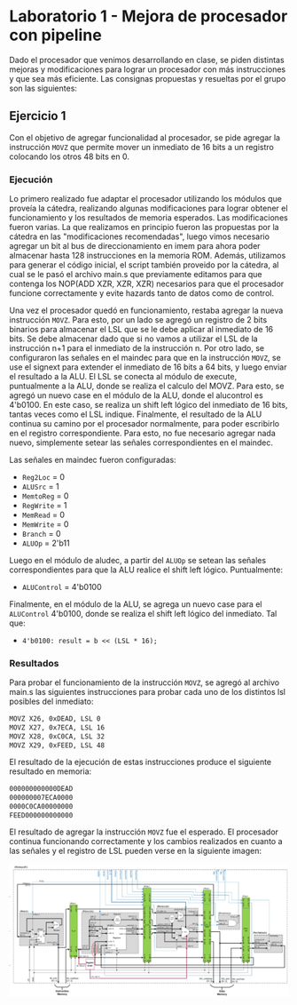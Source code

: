 # Laboratorio 1 - Mejora de procesador con pipeline
Dado el procesador que venimos desarrollando en clase, se piden distintas mejoras y modificaciones para lograr un procesador con más instrucciones y que sea más eficiente. Las consignas propuestas y resueltas por el grupo son las siguientes:

## Ejercicio 1
Con el objetivo de agregar funcionalidad al procesador, se pide agregar la instrucción `MOVZ` que permite mover un inmediato de 16 bits a un registro colocando los otros 48 bits en 0.

### Ejecución
Lo primero realizado fue adaptar el procesador utilizando los módulos que proveía la cátedra, realizando algunas modificaciones para lograr obtener el funcionamiento y los resultados de memoria esperados.
Las modificaciones fueron varias. La que realizamos en principio fueron las propuestas por la cátedra en las "modificaciones recomendadas", luego vimos necesario agregar un bit al bus de direccionamiento en imem para ahora poder almacenar hasta 128 instrucciones en la memoria ROM. Además, utilizamos para generar el código inicial, el script también proveido por la cátedra, al cual se le pasó el archivo main.s que previamente editamos para que contenga los NOP(ADD XZR, XZR, XZR) necesarios para que el procesador funcione correctamente y evite hazards tanto de datos como de control.

Una vez el procesador quedó en funcionamiento, restaba agregar la nueva instrucción `MOVZ`. Para esto, por un lado se agregó un registro de 2 bits binarios para almacenar el LSL que se le debe aplicar al inmediato de 16 bits. Se debe almacenar dado que si no vamos a utilizar el LSL de la instrucción n+1 para el inmediato de la instrucción n.
Por otro lado, se configuraron las señales en el maindec para que en la instrucción `MOVZ`, se use el signext para extender el inmediato de 16 bits a 64 bits, y luego enviar el resultado a la ALU.
El LSL se conecta al módulo de execute, puntualmente a la ALU, donde se realiza el calculo del MOVZ. Para esto, se agregó un nuevo case en el módulo de la ALU, donde el alucontrol es 4'b0100. En este caso, se realiza un shift left lógico del inmediato de 16 bits, tantas veces como el LSL indique.
Finalmente, el resultado de la ALU continua su camino por el procesador normalmente, para poder escribirlo en el registro correspondiente. Para esto, no fue necesario agregar nada nuevo, simplemente setear las señales correspondientes en el maindec.

Las señales en maindec fueron configuradas:
- `Reg2Loc` = 0
- `ALUSrc` = 1
- `MemtoReg` = 0
- `RegWrite` = 1
- `MemRead` = 0
- `MemWrite` = 0
- `Branch` = 0
- `ALUOp` = 2'b11

Luego en el módulo de aludec, a partir del `ALUOp` se setean las señales correspondientes para que la ALU realice el shift left lógico. Puntualmente:
- `ALUControl` = 4'b0100

Finalmente, en el módulo de la ALU, se agrega un nuevo case para el `ALUControl` 4'b0100, donde se realiza el shift left lógico del inmediato. Tal que:
- `4'b0100: result = b << (LSL * 16);`

### Resultados
Para probar el funcionamiento de la instrucción `MOVZ`, se agregó al archivo main.s las siguientes instrucciones para probar cada uno de los distintos lsl posibles del inmediato:
```
MOVZ X26, 0xDEAD, LSL 0
MOVZ X27, 0x7ECA, LSL 16
MOVZ X28, 0xC0CA, LSL 32
MOVZ X29, 0xFEED, LSL 48
```

El resultado de la ejecución de estas instrucciones produce el siguiente resultado en memoria:
```
000000000000DEAD
000000007ECA0000
0000C0CA00000000
FEED000000000000
```

El resultado de agregar la instrucción `MOVZ` fue el esperado. El procesador continua funcionando correctamente y los cambios realizados en cuanto a las señales y el registro de LSL pueden verse en la siguiente imagen:

![Cambios introducidos](assets/cambios_introducidos.jpg)
